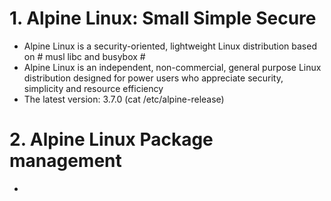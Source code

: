 # 1. Alpine Linux: Small Simple Secure 
* Alpine Linux is a security-oriented, lightweight Linux distribution based on # musl libc and busybox #
* Alpine Linux is an independent, non-commercial, general purpose Linux distribution designed for power users who appreciate security, simplicity and resource efficiency
* The latest version: 3.7.0 (cat /etc/alpine-release)

# 2. Alpine Linux Package management
* 

